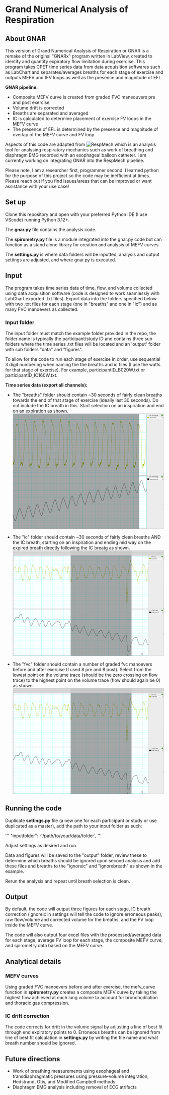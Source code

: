 # Grand Numerical Analysis of Respiration

## About GNAR
This version of Grand Numerical Analysis of Respiration or GNAR is a remake of the original "GNARx" program written in LabView, created to identify and quantify expiratory flow limitation during exercise. 
This program takes CPET time series data from data acquisition softwares such as LabChart and separates/averages breaths for each stage of exercise and outputs MEFV and tFV loops as well as the presence and magnitude of EFL.

**GNAR pipeline:**
* Composite MEFV curve is created from graded FVC maneouvers pre and post exercise
* Volume drift is corrected 
* Breaths are separated and averaged
* IC is calculated to determine placement of exercise FV loops in the MEFV curve
* The presence of EFL is determined by the presence and magnitude of overlap of the MEFV curve and FV loop

Aspects of this code are adapted from ![RespMech](https://github.com/emilwalsted/respmech) which is an analysis tool for analysing respiratory mechanics such as work of breathing and diaphragm EMG recorded with an esophageal balloon catheter. I am currently working on integrating GNAR into the RespMech pipeline.

Please note, I am a researcher first, programmer second. I learned python for the purpose of this project so the code may be inefficient at times. Please reach out if you find issues/areas that can be improved or want assistance with your use case!


## Set up
Clone this repository and open with your preferred Python IDE (I use VScode) running Python 3.12+.

The **gnar.py** file contains the analysis code.

The **spirometry.py** file is a module integrated into the gnar.py code but can function as a stand alone library for creation and analysis of MEFV curves.

The **settings.py** is where data folders will be inputted, analysis and output settings are adjusted, and where gnar.py is executed.


## Input
The program takes time series data of time, flow, and volume collected using data acquisition software (code is designed to work seamlessly with LabChart exported .txt files). Export data into the folders specified below with two .txt files for each stage (one in "breaths" and one in "ic") and as many FVC manoevers as collected.
### Input folder
The input folder must match the example folder provided in the repo, the folder name is typically the participant/study ID and contains three sub folders where the time series .txt files will be located and an 'output' folder with sub folders "data" and "figures".

To allow for the code to run each stage of exercise in order, use sequential 3 digit numbering when naming the the breaths and ic files (I use the watts for that stage of exercise). For example, participantID_B020W.txt or participantID_IC160W.txt.

**Time series data (export all channels):**

* The "breaths" folder should contain ~30 seconds of fairly clean breaths towards the end of that stage of exercise (ideally last 30 seconds). Do not include the IC breath in this. Start selection on an inspiration and end on an expiration as shown. ![here](https://github.com/jackdunsford/gnar-respiratory-analysis/blob/main/instructional_images/breath.png)

* The "ic" folder should contain ~30 seconds of fairly clean breaths AND the IC breath, starting on an inspiration and ending mid way on the expired breath directly following the IC breatg as shown. ![here](https://github.com/jackdunsford/gnar-respiratory-analysis/blob/main/instructional_images/ic.png)

* The "fvc" folder should contain a number of graded fvc manoevers before and after exercise (I used 8 pre and 8 post). Select from the lowest point on the volume trace (should be the zero crossing on flow trace) to the highest point on the volume trace (flow should again be 0) as shown. ![here](https://github.com/jackdunsford/gnar-respiratory-analysis/blob/main/instructional_images/ic.png)

## Running the code

Duplicate **settings.py** file (a new one for each participant or study or use duplicated as a master), add the path to your input folder as such:

'''
"inputfolder": r'/path/to/your/data/folder',
'''

Adjust settings as desired and run.

Data and figures will be saved to the "output" folder, review these to determine which breaths should be ignored upon second analysis and add these files and breaths to the "ignoreic" and "ignorebreath" as shown in the example.

Rerun the analysis and repeat until breath selection is clean.

## Output
By default, the code will output three figures for each stage, IC breath correction (ignoreic in settings will tell the code to ignore erroneous peaks), raw flow/volume and corrected volume for the breaths, and the FV loop inside the MEFV curve.

The code will also output four excel files with the processed/averaged data for each stage, average FV loop for each stage, the composite MEFV curve, and spirometry data based on the MEFV curve.

## Analytical details
### MEFV curves
Using graded FVC manoevers before and after exercise, the mefv_curve function in **spirometry.py** creates a composite MEFV curve by taking the highest flow achieved at each lung volume to account for bronchodilation and thoracic gas compression.
### IC drift correction
The code corrects for drift in the volume signal by adjusting a line of best fit through end expiratory points to 0. Erroneous breaths can be ignored from line of best fit calculation in **settings.py** by writing the file name and what breath number should be ignored.

## Future directions
* Work of breathing measurements using esophageal and transdiaphragmatic pressures using pressure-volume integration, Hedstrand, Otis, and Modified Campbell methods.
* Diaphragm EMG analysis including removal of ECG atrifacts
